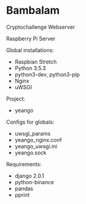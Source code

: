 # Bambalam
Cryptochallenge Webserver

Raspberry Pi Server

Global installations:
- Raspbian Stretch
- Python 3.5.3
- python3-dev, python3-pip
- Nginx
- uWSGI
	
Project:
- yeango

Configs for globals:
- uwsgi_params
- yeango_nginx.conf
- yeango_uwsgi.ini
- yeango.sock
	
Requirements:
- django 2.0.1
- python-binance
- pandas
- pprint

